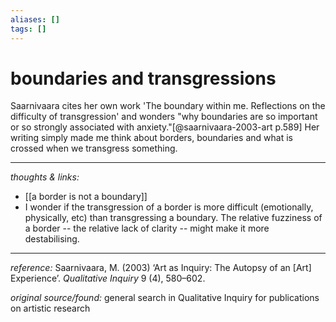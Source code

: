 ```yaml
---
aliases: []
tags: []
---
```


# boundaries and transgressions


Saarnivaara cites her own work 'The boundary within me. Reflections on the difficulty of transgression' and wonders "why boundaries are so important or so strongly associated with anxiety."[@saarnivaara-2003-art p.589] Her writing simply made me think about borders, boundaries and what is crossed when we transgress something. 

---

_thoughts & links:_

- [[a border is not a boundary]]
- I wonder if the transgression of a border is more difficult (emotionally, physically, etc) than transgressing a boundary. The relative fuzziness of a border -- the relative lack of clarity -- might make it more destabilising.

---

_reference:_ Saarnivaara, M. (2003) ‘Art as Inquiry: The Autopsy of an \[Art\] Experience’. _Qualitative Inquiry_ 9 (4), 580–602.

_original source/found:_ general search in Qualitative Inquiry for publications on artistic research